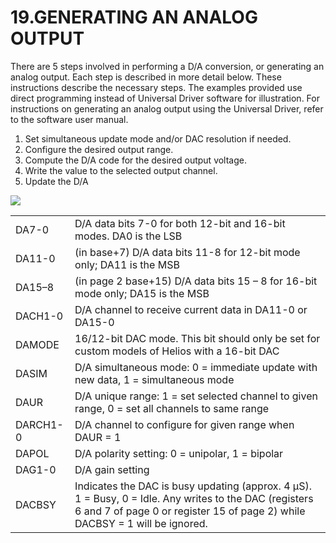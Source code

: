 # 19.GENERATING AN ANALOG OUTPUT

There are 5 steps involved in performing a D/A conversion, or generating an analog output. Each step is described in more detail below. These instructions describe the necessary steps. The examples provided use direct programming instead of Universal Driver software for illustration. For instructions on generating an analog output using the Universal Driver, refer to the software user manual.&#x20;

1. Set simultaneous update mode and/or DAC resolution if needed.
2. Configure the desired output range.&#x20;
3. Compute the D/A code for the desired output voltage.&#x20;
4. Write the value to the selected output channel.&#x20;
5. Update the D/A

![](broken-reference)

|          |                                                                                                                                                                                       |
| -------- | ------------------------------------------------------------------------------------------------------------------------------------------------------------------------------------- |
| DA7-0    | D/A data bits 7-0 for both 12-bit and 16-bit modes. DA0 is the LSB                                                                                                                    |
| DA11-0   | (in base+7) D/A data bits 11-8 for 12-bit mode only; DA11 is the MSB                                                                                                                  |
| DA15–8   | (in page 2 base+15) D/A data bits 15 – 8 for 16-bit mode only; DA15 is the MSB                                                                                                        |
| DACH1-0  | D/A channel to receive current data in DA11-0 or DA15-0                                                                                                                               |
| DAMODE   | 16/12-bit DAC mode. This bit should only be set for custom models of Helios with a 16-bit DAC                                                                                         |
| DASIM    | D/A simultaneous mode: 0 = immediate update with new data, 1 = simultaneous mode                                                                                                      |
| DAUR     | D/A unique range: 1 = set selected channel to given range, 0 = set all channels to same range                                                                                         |
| DARCH1-0 | D/A channel to configure for given range when DAUR = 1                                                                                                                                |
| DAPOL    | D/A polarity setting: 0 = unipolar, 1 = bipolar                                                                                                                                       |
| DAG1-0   | D/A gain setting                                                                                                                                                                      |
| DACBSY   | Indicates the DAC is busy updating (approx. 4 µS). 1 = Busy, 0 = Idle. Any writes to the DAC (registers 6 and 7 of page 0 or register 15 of page 2) while DACBSY = 1 will be ignored. |
